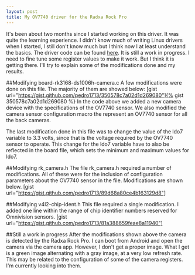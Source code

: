 ```yaml
---
layout: post
title: My OV7740 driver for the Radxa Rock Pro
---
```


It's been about two months since I started working on this driver.
It was quite the learning experience.
I didn't know much of writing Linux drivers when I started, I still don't know much but I think now I at least understand the basics.
The driver code can be found [here](https://github.com/pedro1713/7740driver).
It is still a work in progress.
I need to fine tune some register values to make it work.
But I think it is getting there.
I'll try to explain some of the modifications done and my results.

##Modifying board-rk3168-ds1006h-camera.c
A few modifications were done on this file. The majority of them are showed below:
[gist url="https://gist.github.com/pedro1713/350578c7a02d1d269080"]{% gist 350578c7a02d1d269080 %}
In the code above we added a new camera device with the specifications of the OV7740 sensor. We also modified the camera sensor configuration macro the represent an OV7740 sensor for all the back cameras.

The last modification done in this file was to change the value of the ldo7 variable to 3.3 volts, since that is the voltage required by the OV7740 sensor to operate. This change for the ldo7 variable have to also be reflected in the board file, which sets the minimum and maximum values for ldo7. 

##Modifying rk_camera.h
The file rk_camera.h required a number of modifications. All of these were for the inclusion of configuration parameters about the OV7740 sensor in the file. Modifications are shown below.
[gist url="https://gist.github.com/pedro1713/89d68a80ce4b163129d8"]

##Modifying v4l2-chip-ident.h
This file required a single modification. I added one line within the range of chip identifier numbers reserved for Omnivision sensors.
[gist url="https://gist.github.com/pedro1713/81a388659feae8a11940"]

##Still a work in progress
After the modifications shown above the camera is detected by the Radxa Rock Pro. I can boot from Android and open the camera via the camera app. However, I don't get a proper image. What I get is a green image alternating with a gray image, at a very low refresh rate. This may be related to the configuration of some of the camera registers. I'm currently looking into them.


